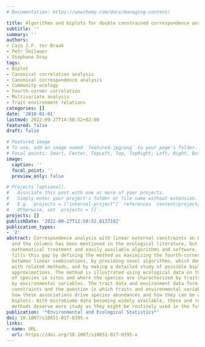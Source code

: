 ```yaml
---
# Documentation: https://wowchemy.com/docs/managing-content/

title: Algorithms and biplots for double constrained correspondence analysis
subtitle: ''
summary: ''
authors:
- Cajo J.F. ter Braak
- Petr Šmilauer
- Stéphane Dray
tags:
- Biplot
- Canonical correlation analysis
- Canonical correspondence analysis
- Community ecology
- Fourth-corner correlation
- Multivariate analysis
- Trait-environment relations
categories: []
date: '2018-01-01'
lastmod: 2022-09-27T14:50:52+02:00
featured: false
draft: false

# Featured image
# To use, add an image named `featured.jpg/png` to your page's folder.
# Focal points: Smart, Center, TopLeft, Top, TopRight, Left, Right, BottomLeft, Bottom, BottomRight.
image:
  caption: ''
  focal_point: ''
  preview_only: false

# Projects (optional).
#   Associate this post with one or more of your projects.
#   Simply enter your project's folder or file name without extension.
#   E.g. `projects = ["internal-project"]` references `content/project/deep-learning/index.md`.
#   Otherwise, set `projects = []`.
projects: []
publishDate: '2022-09-27T12:50:52.013718Z'
publication_types:
- '2'
abstract: Correspondence analysis with linear external constraints on both the rows
  and the columns has been mentioned in the ecological literature, but lacks full
  mathematical treatment and easily available algorithms and software. This paper
  fills this gap by defining the method as maximizing the fourth-corner correlation
  between linear combinations, by providing novel algorithms, which demonstrate relationships
  with related methods, and by making a detailed study of possible biplots and associated
  approximations. The method is illustrated using ecological data on the abundances
  of species in sites and where the species are characterized by traits and sites
  by environmental variables. The trait data and environment data form the external
  constraints and the question is which traits and environmental variables are associated,
  how these associations drive species abundances and how they can be displayed in
  biplots. With microbiome data becoming widely available, these and related multivariate
  methods deserve more study as they might be routinely used in the future.
publication: '*Environmental and Ecological Statistics*'
doi: 10.1007/s10651-017-0395-x
links:
- name: URL
  url: https://doi.org/10.1007/s10651-017-0395-x
---
```

